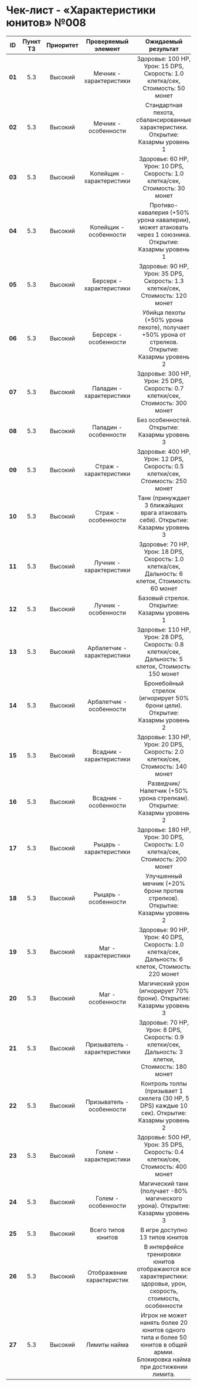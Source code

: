 # Чек-лист - «Характеристики юнитов» №008

| **ID** | **Пункт ТЗ** | **Приоритет** | **Проверяемый элемент** | **Ожидаемый результат** | **Статус** | **Примечания** |
| :-: | :-: | :-: | :-: | :-: | :-: | :-: |
| **01** | 5.3 | Высокий | Мечник - характеристики | Здоровье: 100 HP, Урон: 15 DPS, Скорость: 1.0 клетка/сек, Стоимость: 50 монет | | |
| **02** | 5.3 | Высокий | Мечник - особенности | Стандартная пехота, сбалансированные характеристики. Открытие: Казармы уровень 1 | | |
| **03** | 5.3 | Высокий | Копейщик - характеристики | Здоровье: 60 HP, Урон: 10 DPS, Скорость: 1.0 клетка/сек, Стоимость: 30 монет | | |
| **04** | 5.3 | Высокий | Копейщик - особенности | Противо-кавалерия (+50% урона кавалерии), может атаковать через 1 союзника. Открытие: Казармы уровень 1 | | |
| **05** | 5.3 | Высокий | Берсерк - характеристики | Здоровье: 90 HP, Урон: 35 DPS, Скорость: 1.3 клетки/сек, Стоимость: 120 монет | | |
| **06** | 5.3 | Высокий | Берсерк - особенности | Убийца пехоты (+50% урона пехоте), получает +50% урона от стрелков. Открытие: Казармы уровень 2 | | |
| **07** | 5.3 | Высокий | Паладин - характеристики | Здоровье: 300 HP, Урон: 25 DPS, Скорость: 0.7 клетки/сек, Стоимость: 300 монет | | |
| **08** | 5.3 | Высокий | Паладин - особенности | Без особенностей. Открытие: Казармы уровень 3 | | |
| **09** | 5.3 | Высокий | Страж - характеристики | Здоровье: 400 HP, Урон: 12 DPS, Скорость: 0.5 клетки/сек, Стоимость: 250 монет | | |
| **10** | 5.3 | Высокий | Страж - особенности | Танк (принуждает 3 ближайших врага атаковать себя). Открытие: Казармы уровень 3 | | |
| **11** | 5.3 | Высокий | Лучник - характеристики | Здоровье: 70 HP, Урон: 18 DPS, Скорость: 1.0 клетка/сек, Дальность: 6 клеток, Стоимость: 60 монет | | |
| **12** | 5.3 | Высокий | Лучник - особенности | Базовый стрелок. Открытие: Казармы уровень 1 | | |
| **13** | 5.3 | Высокий | Арбалетчик - характеристики | Здоровье: 110 HP, Урон: 28 DPS, Скорость: 0.8 клетки/сек, Дальность: 5 клеток, Стоимость: 150 монет | | |
| **14** | 5.3 | Высокий | Арбалетчик - особенности | Бронебойный стрелок (игнорирует 50% брони цели). Открытие: Казармы уровень 2 | | |
| **15** | 5.3 | Высокий | Всадник - характеристики | Здоровье: 130 HP, Урон: 20 DPS, Скорость: 2.0 клетки/сек, Стоимость: 140 монет | | |
| **16** | 5.3 | Высокий | Всадник - особенности | Разведчик/Налетчик (+50% урона стрелкам). Открытие: Казармы уровень 2 | | |
| **17** | 5.3 | Высокий | Рыцарь - характеристики | Здоровье: 180 HP, Урон: 30 DPS, Скорость: 1.0 клетка/сек, Стоимость: 200 монет | | |
| **18** | 5.3 | Высокий | Рыцарь - особенности | Улучшенный мечник (+20% брони против стрелков). Открытие: Казармы уровень 2 | | |
| **19** | 5.3 | Высокий | Маг - характеристики | Здоровье: 90 HP, Урон: 40 DPS, Скорость: 1.0 клетка/сек, Дальность: 6 клеток, Стоимость: 220 монет | | |
| **20** | 5.3 | Высокий | Маг - особенности | Магический урон (игнорирует 70% брони). Открытие: Казармы уровень 3 | | |
| **21** | 5.3 | Высокий | Призыватель - характеристики | Здоровье: 70 HP, Урон: 8 DPS, Скорость: 0.9 клетки/сек, Дальность: 3 клетки, Стоимость: 180 монет | | |
| **22** | 5.3 | Высокий | Призыватель - особенности | Контроль толпы (призывает 1 скелета (30 HP, 5 DPS) каждые 10 сек). Открытие: Казармы уровень 2 | | |
| **23** | 5.3 | Высокий | Голем - характеристики | Здоровье: 500 HP, Урон: 35 DPS, Скорость: 0.4 клетки/сек, Стоимость: 400 монет | | |
| **24** | 5.3 | Высокий | Голем - особенности | Магический танк (получает -80% магического урона). Открытие: Казармы уровень 3 | | |
| **25** | 5.3 | Высокий | Всего типов юнитов | В игре доступно 13 типов юнитов | | |
| **26** | 5.3 | Высокий | Отображение характеристик | В интерфейсе тренировки юнитов отображаются все характеристики: здоровье, урон, скорость, стоимость, особенности | | |
| **27** | 5.3 | Высокий | Лимиты найма | Игрок не может нанять более 20 юнитов одного типа и более 50 юнитов в общей армии. Блокировка найма при достижении лимита. | | |
